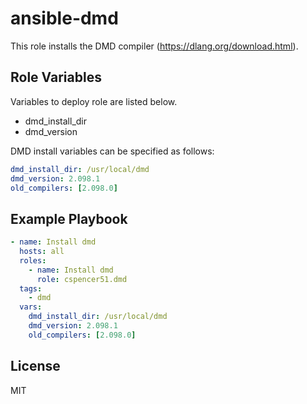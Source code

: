 ansible-dmd
=========

This role installs the DMD compiler (https://dlang.org/download.html).


Role Variables
--------------

Variables to deploy role are listed below.

- dmd_install_dir
- dmd_version

DMD install variables can be specified as follows:

```yml
dmd_install_dir: /usr/local/dmd
dmd_version: 2.098.1
old_compilers: [2.098.0]
```

Example Playbook
----------------

```yml
- name: Install dmd
  hosts: all
  roles:
    - name: Install dmd
      role: cspencer51.dmd
  tags:
    - dmd
  vars:
    dmd_install_dir: /usr/local/dmd
    dmd_version: 2.098.1
    old_compilers: [2.098.0]
```

License
-------

MIT
